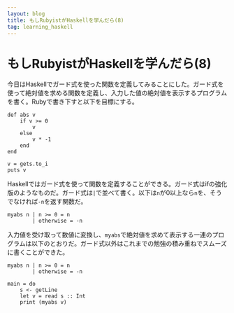 ```yaml
---
layout: blog
title: もしRubyistがHaskellを学んだら(8)
tag: learning_haskell
---
```


# もしRubyistがHaskellを学んだら(8)

今日はHaskellでガード式を使った関数を定義してみることにした。ガード式を使って絶対値を求める関数を定義し、入力した値の絶対値を表示するプログラムを書く。Rubyで書き下すと以下を目標にする。

~~~~
def abs v
	if v >= 0
		v
	else
		v * -1
	end
end

v = gets.to_i
puts v
~~~~

Haskellではガード式を使って関数を定義することができる。ガード式はifの強化版のようなものだ。ガード式は`|`で並べて書く。以下は`n`が0以上なら`n`を、そうでなければ`-n`を返す関数だ。

~~~~
myabs n | n >= 0 = n
        | otherwise = -n
~~~~

入力値を受け取って数値に変換し、`myabs`で絶対値を求めて表示する一連のプログラムは以下のとおりだ。ガード式以外はこれまでの勉強の積み重ねでスムーズに書くことができた。

~~~~
myabs n | n >= 0 = n
        | otherwise = -n

main = do
	s <- getLine
	let v = read s :: Int
	print (myabs v)
~~~~
